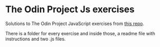 # The Odin Project Js exercises

Solutions to The Odin Project JavaScript exercises from <a href="https://github.com/TheOdinProject/javascript-exercises/tree/main">this repo</a>.

There is a folder for every exercise and inside those, a readme file with instructions and two .js files.
